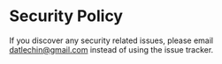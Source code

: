 # Security Policy

If you discover any security related issues, please email datlechin@gmail.com instead of using the issue tracker.
